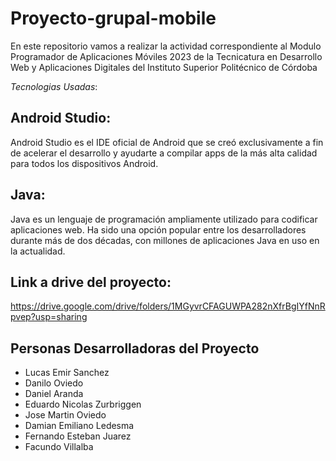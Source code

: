 # Proyecto-grupal-mobile
En este repositorio vamos a realizar la actividad correspondiente al Modulo Programador de Aplicaciones Móviles  2023 de la Tecnicatura en Desarrollo Web y Aplicaciones Digitales del Instituto Superior Politécnico de Córdoba 

_Tecnologias Usadas_:
## Android Studio:
Android Studio es el IDE oficial de Android que se creó exclusivamente a fin de acelerar el desarrollo y ayudarte a compilar apps de la más alta calidad para todos los dispositivos Android.
## Java:
Java es un lenguaje de programación ampliamente utilizado para codificar aplicaciones web. Ha sido una opción popular entre los desarrolladores durante más de dos décadas, con millones de aplicaciones Java en uso en la actualidad.

## Link a drive del proyecto:
https://drive.google.com/drive/folders/1MGyvrCFAGUWPA282nXfrBgIYfNnRpvep?usp=sharing

## Personas Desarrolladoras del Proyecto

- Lucas Emir Sanchez
- Danilo Oviedo
- Daniel Aranda
- Eduardo Nicolas Zurbriggen
- Jose Martin Oviedo
- Damian Emiliano Ledesma
- Fernando Esteban Juarez
- Facundo Villalba
